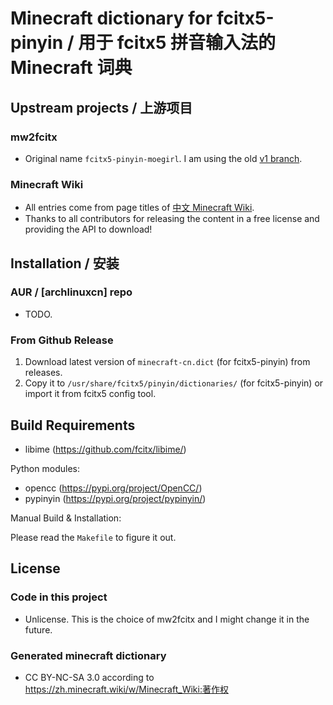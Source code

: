 # Minecraft dictionary for fcitx5-pinyin / 用于 fcitx5 拼音输入法的 Minecraft 词典

## Upstream projects / 上游项目

### mw2fcitx
- Original name `fcitx5-pinyin-moegirl`. I am using the old [v1 branch](https://github.com/outloudvi/mw2fcitx/tree/v1).

### Minecraft Wiki
- All entries come from page titles of [中文 Minecraft Wiki](https://zh.minecraft.wiki/).
- Thanks to all contributors for releasing the content in a free license and providing the API to download!

## Installation / 安装

### AUR / [archlinuxcn] repo

- TODO.

### From Github Release

1. Download latest version of `minecraft-cn.dict` (for fcitx5-pinyin) from releases.
2. Copy it to `/usr/share/fcitx5/pinyin/dictionaries/` (for fcitx5-pinyin) or import it from fcitx5 config tool.

## Build Requirements

- libime (https://github.com/fcitx/libime/)

Python modules:

- opencc (https://pypi.org/project/OpenCC/)
- pypinyin (https://pypi.org/project/pypinyin/)

Manual Build & Installation:

Please read the `Makefile` to figure it out.

## License

### Code in this project

- Unlicense. This is the choice of mw2fcitx and I might change it in the future.

### Generated minecraft dictionary

- CC BY-NC-SA 3.0 according to <https://zh.minecraft.wiki/w/Minecraft_Wiki:著作权>

